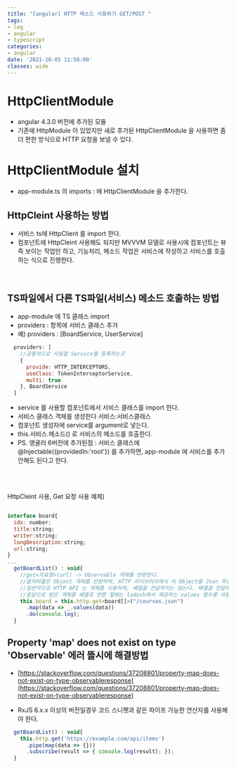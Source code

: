 ```yaml
---
title: "[angular] HTTP 메소드 사용하기 GET/POST "
tags:
- log
- angular
- typescript
categories:
- angular
date: '2021-10-05 11:58:00'
classes: wide
---
```


# HttpClientModule
- angular 4.3.0 버전에 추가된 모듈
- 기존에 HttpModule 이 있었지만 새로 추가된 HttpClientModule 을 사용하면 좀더 편한 방식으로 HTTP 요청을 보낼 수 있다.


# HttpClientModule 설치
- app-module.ts 의 imports : 에 HttpClientModule 을 추가한다.

## HttpCleint 사용하는 방법
- 서비스 ts에 HttpClient 를 import 한다.
- 컴포넌트에 HttpCleint 사용해도 되지만 MVVVM 모델로 사용시에 컴포넌트는 뷰 즉 보이는 작업만 하고, 기능처리, 메소드 작업은 서비스에 작성하고 서비스를 호출하는 식으로 진행한다.

<br/>

## TS파일에서 다른 TS파일(서비스) 메소드 호출하는 방법
- app-module 에 TS 클래스 import
- providers : 항목에 서비스 클래스 추가
- 예) providers : [BoardService, UserService]
```javascript
  providers: [
    //공통적으로 사용할 Service를 등록하는곳
    {
      provide: HTTP_INTERCEPTORS,
      useClass: TokenInterceptorService,
      multi: true
    }, BoardService
  ]
  ```
- service 를 사용할 컴포넌트에서 서비스 클래스를 import 한다.
- 서비스 클래스 객체를 생성한다 서비스:서비스클래스
- 컴포넌트 생성자에 service를 argument로 넣는다.
- this.서비스.메소드() 로 서비스의 메소드를 호출한다.
- PS. 앵귤러 6버전에 추가된점 : 서비스 클래스에 @Injectable({providedIn:'root'}) 를 추가하면, app-module 에 서비스를 추가 안해도 된다고 한다.

<br/>
<br/>

HttpCleint 사용, Get 요청 사용 예제)
```javascript

interface board{
  idx: number;
  title:string;
  writer:string;
  longDescription:string;
  url:string;
}
...
  getBoardList() : void{
    //get<자료형>(url) -> Observable 객체를 반환한다.
    //옵저버블은 Object 객체를 반환하며, HTTP 라이브러리에서 이 Object를 Json 파싱한다.
    //일반적으로 HTTP API 는 객체를 사용하며, 배열을 전달하지는 않는다. 배열을 전달하는 방식은 JSON 하이재킹에 대한 문제가 있기 때문이다.
    //응답으로 받은 객체를 배열로 변환 할때는 lodash에서 제공하는 values 함수를 사용한다.
    this.board = this.http.get<board[]>("/courses.json")
      .map(data => _.values(data))
      .do(console.log);
  }
```

## Property 'map' does not exist on type 'Observable<Response>' 에러 뜰시에 해결방법
- [https://stackoverflow.com/questions/37208801/property-map-does-not-exist-on-type-observableresponse](https://stackoverflow.com/questions/37208801/property-map-does-not-exist-on-type-observableresponse)

- RxJS 6.x.x 이상의 버전일경우 코드 스니펫과 같은 파이프 가능한 연산자를 사용해야 한다.

```javascript
  getBoardList() : void{
    this.http.get('https://example.com/api/items')
      .pipe(map(data => {}))
      .subscribe(result => { console.log(result); });
  }
```

